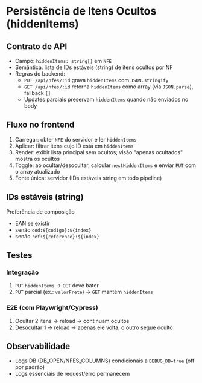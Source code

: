# Persistência de Itens Ocultos (hiddenItems)

## Contrato de API
- Campo: `hiddenItems: string[]` em `NFE`
- Semântica: lista de IDs estáveis (string) de itens ocultos por NF
- Regras do backend:
  - `PUT /api/nfes/:id` grava `hiddenItems` com `JSON.stringify`
  - `GET /api/nfes/:id` retorna `hiddenItems` como array (via `JSON.parse`), fallback `[]`
  - Updates parciais preservam `hiddenItems` quando não enviados no body

## Fluxo no frontend
1. Carregar: obter `NFE` do servidor e ler `hiddenItems`
2. Aplicar: filtrar itens cujo ID está em `hiddenItems`
3. Render: exibir lista principal sem ocultos; visão "apenas ocultados" mostra os ocultos
4. Toggle: ao ocultar/desocultar, calcular `nextHiddenItems` e enviar `PUT` com o array atualizado
5. Fonte única: servidor (IDs estáveis string em todo pipeline)

## IDs estáveis (string)
Preferência de composição
- EAN se existir
- senão `cod:${codigo}:${index}`
- senão `ref:${reference}:${index}`

## Testes
### Integração
1. `PUT` `hiddenItems` → `GET` deve bater
2. `PUT` parcial (ex.: `valorFrete`) → `GET` mantém `hiddenItems`

### E2E (com Playwright/Cypress)
1. Ocultar 2 itens → reload → continuam ocultos
2. Desocultar 1 → reload → apenas ele volta; o outro segue oculto

## Observabilidade
- Logs DB (DB_OPEN/NFES_COLUMNS) condicionais a `DEBUG_DB=true` (off por padrão)
- Logs essenciais de request/erro permanecem


